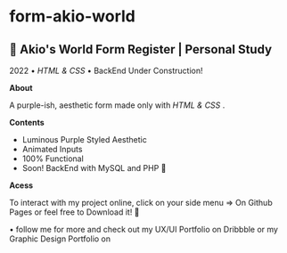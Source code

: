 # form-akio-world

<h2>🌟 Akio's World Form Register | Personal Study </h2>
 

<p> 2022 • <em>HTML & CSS</em> • BackEnd Under Construction! </p>

<p><strong>About</strong></p>
 <p>A purple-ish, aesthetic form made only with <em> HTML & CSS </em>.</P>

<p><strong>Contents</strong></p>
<ul>
<li> Luminous Purple Styled Aesthetic</li>
<li> Animated Inputs </li>
<li> 100% Functional </li>
<li> Soon! BackEnd with MySQL and PHP 🌟</li>
</ul>

<p><strong>Acess</strong></p>
 <p>To interact with my project online, click on your side menu => On Github Pages or feel free to Download it! 🌟</p>
 
<p> • follow me for more and check out my UX/UI Portfolio on Dribbble or my Graphic Design Portfolio on <a href="https://cybermoon.art"🌟 •</p>
